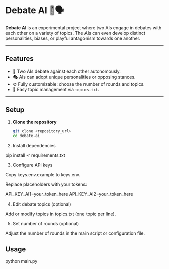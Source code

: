 # Debate AI 🤖🗣️

**Debate AI** is an experimental project where two AIs engage in debates with each other on a variety of topics. The AIs can even develop distinct personalities, biases, or playful antagonism towards one another.  

---

## Features

- 🧠 Two AIs debate against each other autonomously.  
- 🎭 AIs can adopt unique personalities or opposing stances.  
- ⚙️ Fully customizable: choose the number of rounds and topics.  
- 📝 Easy topic management via `topics.txt`.  

---


## Setup

1. **Clone the repository**
   ```bash
   git clone <repository_url>
   cd debate-ai

2. Install dependencies

pip install -r requirements.txt


3. Configure API keys

Copy keys.env.example to keys.env.

Replace placeholders with your tokens:

API_KEY_AI1=your_token_here
API_KEY_AI2=your_token_here



4. Edit debate topics (optional)

Add or modify topics in topics.txt (one topic per line).



5. Set number of rounds (optional)

Adjust the number of rounds in the main script or configuration file.


## Usage
python main.py

